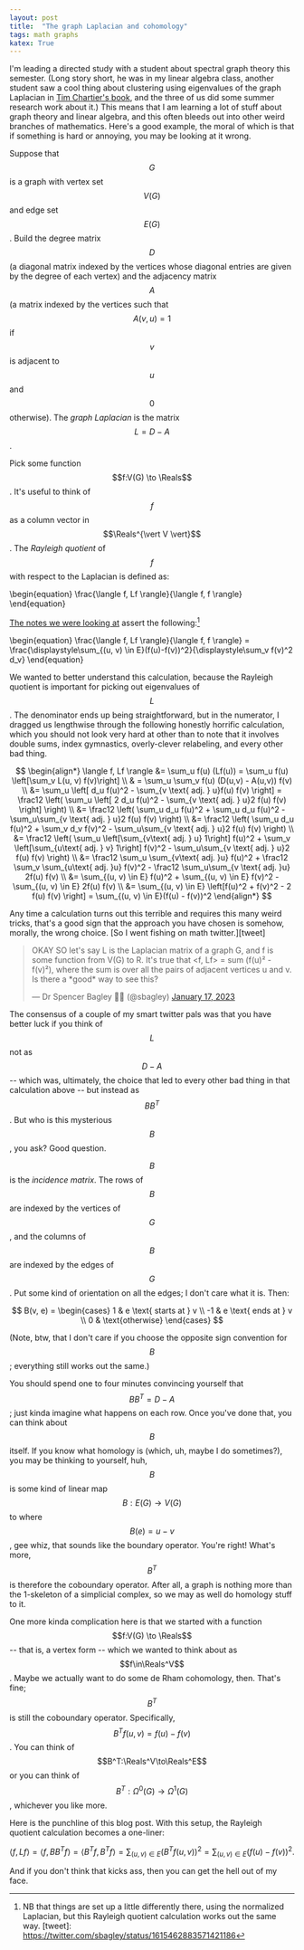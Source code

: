 ```yaml
---
layout: post
title:  "The graph Laplacian and cohomology"
tags: math graphs 
katex: True
---
```


I'm leading a directed study with a student about spectral graph theory this semester. (Long story short, he was in my linear algebra class, another student saw a cool thing about clustering using eigenvalues of the graph Laplacian in [Tim Chartier's book][tc-book], and the three of us did some summer research work about it.) This means that I am learning a lot of stuff about graph theory and linear algebra, and this often bleeds out into other weird branches of mathematics. Here's a good example, the moral of which is that if something is hard or annoying, you may be looking at it wrong.

Suppose that $$G$$ is a graph with vertex set $$V(G)$$ and edge set $$E(G)$$. Build the degree matrix $$D$$ (a diagonal matrix indexed by the vertices whose diagonal entries are given by the degree of each vertex) and the adjacency matrix $$A$$ (a matrix indexed by the vertices such that $$A(v,u) = 1$$ if $$v$$ is adjacent to $$u$$ and $$0$$ otherwise). The *graph Laplacian* is the matrix $$L = D - A$$. 

Pick some function $$f:V(G) \to \Reals$$. It's useful to think of $$f$$ as a column vector in $$\Reals^{\vert V \vert}$$. The *Rayleigh quotient* of $$f$$ with respect to the Laplacian is defined as:

\begin{equation} 
\frac{\langle f, Lf \rangle}{\langle f, f \rangle}
\end{equation}

[The notes we were looking at][fan-chung-ch1] assert the following:[^1]

\begin{equation} 
\frac{\langle f, Lf \rangle}{\langle f, f \rangle} = \frac{\displaystyle\sum_{(u, v) \in E}(f(u)-f(v))^2}{\displaystyle\sum_v f(v)^2 d_v}
\end{equation}

We wanted to better understand this calculation, because the Rayleigh quotient is important for picking out eigenvalues of $$L$$. The denominator ends up being straightforward, but in the numerator, I dragged us lengthwise through the following honestly horrific calculation, which you should not look very hard at other than to note that it involves double sums, index gymnastics, overly-clever relabeling, and every other bad thing.

$$
\begin{align*}
    \langle f, Lf \rangle &= \sum_u f(u) (Lf(u)) = \sum_u f(u) \left[\sum_v L(u, v) f(v)\right] \\
    & = \sum_u \sum_v f(u) (D(u,v) - A(u,v)) f(v) \\
    &= \sum_u \left[ d_u f(u)^2 - \sum_{v \text{ adj. } u}f(u) f(v) \right]
    = \frac12 \left( \sum_u \left[ 2 d_u f(u)^2 - \sum_{v \text{ adj. } u}2 f(u) f(v) \right] \right) \\
    &= \frac12 \left( \sum_u  d_u f(u)^2 + \sum_u  d_u f(u)^2 - \sum_u\sum_{v \text{ adj. } u}2 f(u) f(v) \right) \\
    &= \frac12 \left( \sum_u  d_u f(u)^2 + \sum_v  d_v f(v)^2 - \sum_u\sum_{v \text{ adj. } u}2 f(u) f(v) \right) \\
    &= \frac12 \left( \sum_u \left[\sum_{v\text{ adj. } u} 1\right] f(u)^2 + \sum_v  \left[\sum_{u\text{ adj. } v} 1\right] f(v)^2 - \sum_u\sum_{v \text{ adj. } u}2 f(u) f(v) \right) \\
    &= \frac12 \sum_u \sum_{v\text{ adj. }u} f(u)^2 + \frac12 \sum_v \sum_{u\text{ adj. }u} f(v)^2 - 
    \frac12 \sum_u\sum_{v \text{ adj. }u} 2f(u) f(v) \\
    &= \sum_{(u, v) \in E} f(u)^2 + \sum_{(u, v) \in E} f(v)^2 - \sum_{(u, v) \in E} 2f(u) f(v)  \\
    &= \sum_{(u, v) \in E} \left[f(u)^2 + f(v)^2 - 2 f(u) f(v) \right] = \sum_{(u, v) \in E}(f(u) - f(v))^2
\end{align*}
$$

Any time a calculation turns out this terrible and requires this many weird tricks, that's a good sign that the approach you have chosen is somehow, morally, the wrong choice. [So I went fishing on math twitter.][tweet]

<blockquote class="twitter-tweet"><p lang="en" dir="ltr">OKAY SO let&#39;s say L is the Laplacian matrix of a graph G, and f is some function from V(G) to R. It&#39;s true that &lt;f, Lf&gt; = sum (f(u)² - f(v)²), where the sum is over all the pairs of adjacent vertices u and v. Is there a *good* way to see this?</p>&mdash; Dr Spencer Bagley 🏳️‍🌈 (@sbagley) <a href="https://twitter.com/sbagley/status/1615462883571421186?ref_src=twsrc%5Etfw">January 17, 2023</a></blockquote> <script async src="https://platform.twitter.com/widgets.js" charset="utf-8"></script> 

The consensus of a couple of my smart twitter pals was that you have better luck if you think of $$L$$ not as $$D-A$$ -- which was, ultimately, the choice that led to every other bad thing in that calculation above -- but instead as $$B B^T$$. But who is this mysterious $$B$$, you ask? Good question.

$$B$$ is the *incidence matrix*. The rows of $$B$$ are indexed by the vertices of $$G$$, and the columns of $$B$$ are indexed by the edges of $$G$$. Put some kind of orientation on all the edges; I don't care what it is. Then:

$$
B(v, e) = 
\begin{cases}
1 & e \text{ starts at } v \\
-1 & e \text{ ends at } v \\
0 & \text{otherwise}
\end{cases}
$$

(Note, btw, that I don't care if you choose the opposite sign convention for $$B$$; everything still works out the same.)

You should spend one to four minutes convincing yourself that $$B B^T = D - A$$; just kinda imagine what happens on each row. Once you've done that, you can think about $$B$$ itself. If you know what homology is (which, uh, maybe I do sometimes?), you may be thinking to yourself, huh, $$B$$ is some kind of linear map $$B:E(G) \to V(G)$$ to where $$B(e) = u -v$$, gee whiz, that sounds like the boundary operator. You're right! What's more, $$B^T$$ is therefore the coboundary operator. After all, a graph is nothing more than the 1-skeleton of a simplicial complex, so we may as well do homology stuff to it.

One more kinda complication here is that we started with a function $$f:V(G) \to \Reals$$ -- that is, a vertex form -- which we wanted to think about as $$f\in\Reals^V$$. Maybe we actually want to do some de Rham cohomology, then. That's fine; $$B^T$$ is still the coboundary operator. Specifically, $$B^Tf(u, v) = f(u) - f(v)$$. You can think of $$B^T:\Reals^V\to\Reals^E$$ or you can think of $$B^T:\Omega^0(G) \to \Omega^1(G)$$, whichever you like more.

Here is the punchline of this blog post. With this setup, the Rayleigh quotient calculation becomes a one-liner:

$$
\langle f, Lf \rangle 
= \langle f, B B^T f \rangle 
= \langle B^T f, B^T f \rangle = \sum_{(u, v) \in E} (B^T f(u,v))^2 = \sum_{(u, v) \in E} (f(u) - f(v))^2.
$$

And if you don't think that kicks ass, then you can get the hell out of my face.

[tc-book]: https://www.amazon.com/When-Linear-Anneli-Mathematical-Library/dp/0883856492
[fan-chung-ch1]: https://mathweb.ucsd.edu/~fan/research/cb/ch1.pdf
[^1]: NB that things are set up a little differently there, using the normalized Laplacian, but this Rayleigh quotient calculation works out the same way.
[tweet]: https://twitter.com/sbagley/status/1615462883571421186